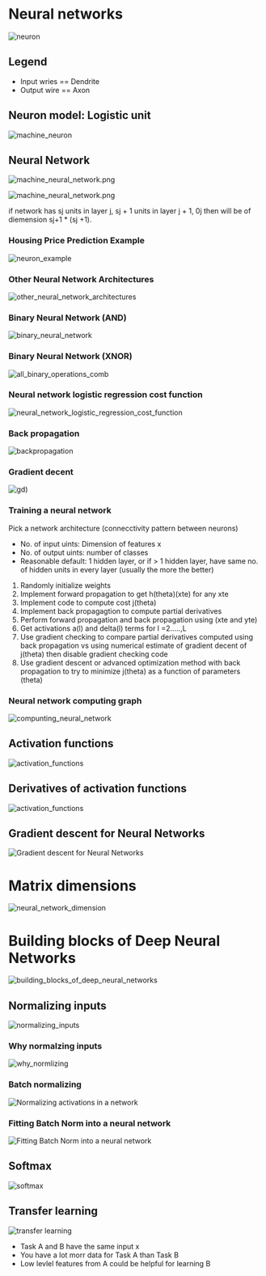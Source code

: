 # Neural networks

![neuron](images/neuron.jpg)

## Legend
* Input wries == Dendrite 
* Output wire == Axon

## Neuron model: Logistic unit

![machine_neuron](images/machine_neuron.png)

## Neural Network

![machine_neural_network.png](images/machine_neural_network.png)

![machine_neural_network.png](images/machine_neural_network_equation.png)

if network has sj units in layer j, sj + 1 units in layer j + 1, 0j then will be of diemension sj+1 * (sj +1). 

### Housing Price Prediction Example 

![neuron_example](images/neuron_example.png)

### Other Neural Network Architectures

![other_neural_network_architectures](images/other_neural_network_architectures.png)


### Binary Neural Network (AND)

![binary_neural_network](images/binary_neural_network.png)

### Binary Neural Network (XNOR)

![all_binary_operations_comb](images/all_binary_operations_comb.png)

### Neural network logistic regression cost function

![neural_network_logistic_regression_cost_function](images/neural_network_logistic_regression_cost_function.png)

### Back propagation 

![backpropagation](images/backprogagation.png)

### Gradient decent

![gd](images/gd.png))

### Training a neural network 

Pick a network architecture (connecctivity pattern between neurons)

* No. of input uints: Dimension of features x
* No. of output uints: number of classes 
* Reasonable default: 1 hidden layer, or if > 1 hidden layer, have same no. of hidden units in every layer (usually the more the better)

1. Randomly initialize weights
2. Implement forward propagation to get h(theta)(xte) for any xte
3. Implement code to compute cost j(theta)
4. Implement back propagagtion to compute partial derivatives
5. Perform forward propagation and back propagation using (xte and yte)
6. Get activations a(l) and delta(l) terms for l =2.....,L
7. Use gradient checking to compare partial derivatives computed using back propagation vs using numerical estimate of gradient decent of j(theta) then disable gradient checking code 
8. Use gradient descent or advanced optimization method with back propagation to try to minimize j(theta) as a function of parameters (theta)

### Neural network computing graph

![compunting_neural_network](images/compunting_neural_network.png)

## Activation functions

![activation_functions](images/activation_functions.png)

## Derivatives of activation functions

![activation_functions](images/derivatives_of_activation_functions.png) 

## Gradient descent for Neural Networks

![Gradient descent for Neural Networks](images/gradient_descent_for_neural_networks.png)

# Matrix dimensions 

![neural_network_dimension](images/neural_network_dimension.png)

# Building blocks of Deep Neural Networks

![building_blocks_of_deep_neural_networks](images/building_blocks_of_deep_neural_networks.png)

## Normalizing inputs

![normalizing_inputs](images/normalizing_inputs.png)

### Why normalzing inputs 

![why_normlizing](images/why_normlizing.jpg)

### Batch normalizing 

![Normalizing activations in a network](images/normalizing_activations_in_a_network.png)

### Fitting Batch Norm into a neural network

![Fitting Batch Norm into a neural network](images/fitting_batch_Norm_into_a_neural_network.png)

## Softmax 

![softmax](images/softmax.png)

## Transfer learning 

![transfer learning](images/transfer_learning.png)

* Task A and B have the same input x
* You have a lot morr data for Task A than Task B 
* Low levlel features from A could be helpful for learning B